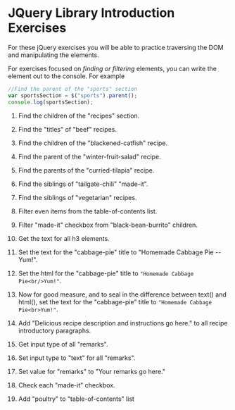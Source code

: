 # JQuery Library Introduction Exercises

For these jQuery exercises you will be able to practice traversing the DOM and manipulating the elements.

For exercises focused on *finding or filtering* elements, you can write the element out to the console. For example

```javascript
//Find the parent of the "sports" section
var sportsSection = $("sports").parent();
console.log(sportsSection);
```

1. Find the children of the "recipes" section.

2. Find the "titles" of "beef" recipes. 

3. Find the children of the "blackened-catfish" recipe.

4. Find the parent of the "winter-fruit-salad" recipe.
 
5. Find the parents of the "curried-tilapia" recipe.

6. Find the siblings of "tailgate-chili" "made-it".
      
7. Find the siblings of "vegetarian" recipes.

8. Filter even items from the table-of-contents list.

9. Filter "made-it" checkbox from "black-bean-burrito" children.

10. Get the text for all h3 elements.

11. Set the text for the "cabbage-pie" title to "Homemade Cabbage Pie -- Yum!".

12. Set the html for the "cabbage-pie" title to `"Homemade Cabbage Pie<br/>Yum!"`.

13. Now for good measure, and to seal in the difference between text() and html(), set the text for the "cabbage-pie" title to `"Homemade Cabbage Pie<br>Yum!"`.

14. Add "Delicious recipe description and instructions go here." to all recipe introductory paragraphs.

15. Get input type of all "remarks".

16. Set input type to "text" for all "remarks".

17. Set value for "remarks" to "Your remarks go here."

18. Check each "made-it" checkbox.

19. Add "poultry" to "table-of-contents" list